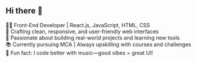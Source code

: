 ## Hi there 👋

👩‍💻 Front-End Developer | React.js, JavaScript, HTML, CSS  
🎨 Crafting clean, responsive, and user-friendly web interfaces  
🚀 Passionate about building real-world projects and learning new tools  
📚 Currently pursuing MCA | Always upskilling with courses and challenges  
🎵 Fun fact: I code better with music—good vibes = great UI!
